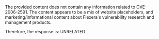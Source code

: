 The provided content does not contain any information related to CVE-2006-2591. The content appears to be a mix of website placeholders, and marketing/informational content about Flexera's vulnerability research and management products.

Therefore, the response is: UNRELATED